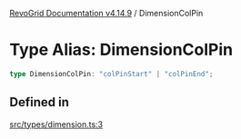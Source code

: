 [RevoGrid Documentation v4.14.9](README.md) / DimensionColPin

# Type Alias: DimensionColPin

```ts
type DimensionColPin: "colPinStart" | "colPinEnd";
```

## Defined in

[src/types/dimension.ts:3](https://github.com/revolist/revogrid/blob/6c3c52a081bcade371a3f5576e4e5805c6bbce5c/src/types/dimension.ts#L3)
